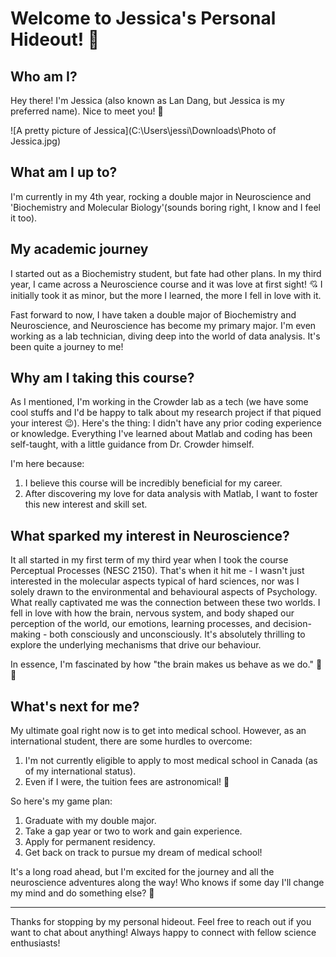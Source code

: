 # Welcome to Jessica's Personal Hideout! 🌟

## Who am I?

Hey there! I'm Jessica (also known as Lan Dang, but Jessica is my preferred name). Nice to meet you! 👋

![A pretty picture of Jessica](C:\Users\jessi\Downloads\Photo of Jessica.jpg)

## What am I up to?

I'm currently in my 4th year, rocking a double major in Neuroscience and 'Biochemistry and Molecular Biology'(sounds boring right, I know and I feel it too).

## My academic journey

I started out as a Biochemistry student, but fate had other plans. In my third year, I came across a Neuroscience course and it was love at first sight! 💘 I initially took it as minor, but the more I learned, the more I fell in love with it.

Fast forward to now, I have taken a double major of Biochemistry and Neuroscience, and Neuroscience has become my primary major. I'm even working as a lab technician, diving deep into the world of data analysis. It's been quite a journey to me!

## Why am I taking this course?

As I mentioned, I'm working in the Crowder lab as a tech (we have some cool stuffs and I'd be happy to talk about my research project if that piqued your interest 😉). Here's the thing: I didn't have any prior coding experience or knowledge. Everything I've learned about Matlab and coding has been self-taught, with a little guidance from Dr. Crowder himself. 

I'm here because: 
1. I believe this course will be incredibly beneficial for my career.
2. After discovering my love for data analysis with Matlab, I want to foster this new interest and skill set.

## What sparked my interest in Neuroscience?

It all started in my first term of my third year when I took the course Perceptual Processes (NESC 2150). That's when it hit me - I wasn't just interested in the molecular aspects typical of hard sciences, nor was I solely drawn to the environmental and behavioural aspects of Psychology. What really captivated me was the connection between these two worlds. I fell in love with how the brain, nervous system, and body shaped our perception of the world, our emotions, learning processes, and decision-making - both consciously and unconsciously. It's absolutely thrilling to explore the underlying mechanisms that drive our behaviour. 

In essence, I'm fascinated by how "the brain makes us behave as we do." 🧠✨

## What's next for me?

My ultimate goal right now is to get into medical school. However, as an international student, there are some hurdles to overcome:
1. I'm not currently eligible to apply to most medical school in Canada (as of my international status).
2. Even if I were, the tuition fees are astronomical! 💸

So here's my game plan:
1. Graduate with my double major.
2. Take a gap year or two to work and gain experience.
3. Apply for permanent residency.
4. Get back on track to pursue my dream of medical school!

It's a long road ahead, but I'm excited for the journey and all the neuroscience adventures along the way! Who knows if some day I'll change my mind and do something else? 🚀

---

Thanks for stopping by my personal hideout. Feel free to reach out if you want to chat about anything! Always happy to connect with fellow science enthusiasts!
